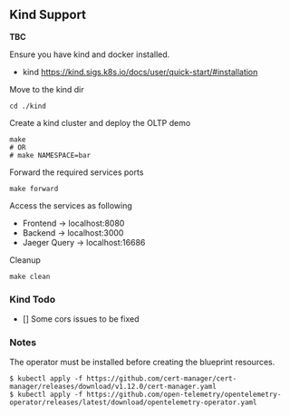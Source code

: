 ## Kind Support

**TBC**

Ensure you have kind and docker installed.

* kind https://kind.sigs.k8s.io/docs/user/quick-start/#installation
  
Move to the kind dir
```shell
cd ./kind
```

Create a kind cluster and deploy the OLTP demo
```shell
make
# OR
# make NAMESPACE=bar
```

Forward the required services ports
```shell
make forward
```

Access the services as following 
* Frontend -> localhost:8080
* Backend -> localhost:3000
* Jaeger Query -> localhost:16686

Cleanup

```shell
make clean
```


### Kind Todo

* [] Some cors issues to be fixed 



### Notes

The operator must be installed before creating the blueprint resources.

```shell
$ kubectl apply -f https://github.com/cert-manager/cert-manager/releases/download/v1.12.0/cert-manager.yaml
$ kubectl apply -f https://github.com/open-telemetry/opentelemetry-operator/releases/latest/download/opentelemetry-operator.yaml
```

